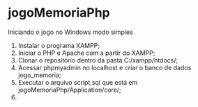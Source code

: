 # jogoMemoriaPhp
Iniciando o jogo no Windows modo simples

1) Instalar o programa XAMPP;
2) Iniciar o PHP e Apache com a partir do XAMPP;
3) Clonar o repositório dentro da pasta C:/xampp/htdocs/;
4) Acessar phpmyadmin no localhost e criar o banco de dados jogo_memoria;
5) Executar o arquivo script.sql que está em jogoMemoriaPhp/Application/core/;
6) 
